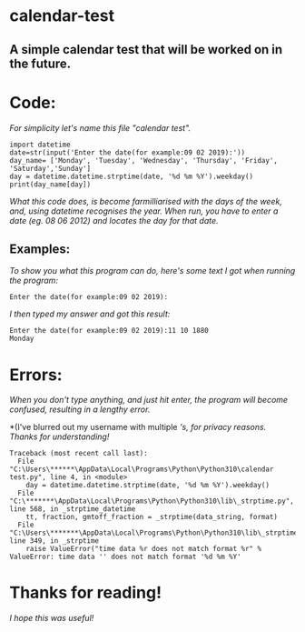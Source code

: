 # calendar-test

## A simple calendar test that will be worked on in the future.

# Code:

*For simplicity let's name this file "calendar test".*

```
import datetime 
date=str(input('Enter the date(for example:09 02 2019):'))
day_name= ['Monday', 'Tuesday', 'Wednesday', 'Thursday', 'Friday', 'Saturday','Sunday']
day = datetime.datetime.strptime(date, '%d %m %Y').weekday()
print(day_name[day]) 

```
*What this code does, is become farmilliarised with the days of the week, and, using datetime recognises the year. When run, you have to enter a date (eg. 08 06 2012) and locates the day for that date.*

## Examples:

*To show you what this program can do, here's some text I got when running the program:*

```
Enter the date(for example:09 02 2019):

```
*I then typed my answer and got this result:*

```
Enter the date(for example:09 02 2019):11 10 1880
Monday

```
# Errors:

*When you don't type anything, and just hit enter, the program will become confused, resulting in a lengthy error.*

*(I've blurred out my username with multiple *'s, for privacy reasons. Thanks for understanding!*
```
Traceback (most recent call last):
  File "C:\Users\******\AppData\Local\Programs\Python\Python310\calendar test.py", line 4, in <module>
    day = datetime.datetime.strptime(date, '%d %m %Y').weekday()
  File "C:\*******\AppData\Local\Programs\Python\Python310\lib\_strptime.py", line 568, in _strptime_datetime
    tt, fraction, gmtoff_fraction = _strptime(data_string, format)
  File "C:\Users\*******\AppData\Local\Programs\Python\Python310\lib\_strptime.py", line 349, in _strptime
    raise ValueError("time data %r does not match format %r" %
ValueError: time data '' does not match format '%d %m %Y'

```
# Thanks for reading!

*I hope this was useful!*
